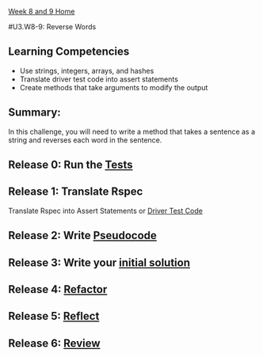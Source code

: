 [Week 8 and 9 Home](../../../)

#U3.W8-9: Reverse Words

## Learning Competencies
- Use strings, integers, arrays, and hashes
- Translate driver test code into assert statements
- Create methods that take arguments to modify the output

## Summary:

In this challenge, you will need to write a method that takes a sentence as a string and reverses each word in the sentence. 

## Release 0: Run the [Tests](rectangle_spec.rb)

## Release 1: Translate Rspec
Translate Rspec into Assert Statements or [Driver Test Code](https://github.com/Devbootcamp/phase_0_handbook/blob/master/coding-references/driver-code.md)

## Release 2: Write [Pseudocode](https://github.com/Devbootcamp/phase_0_handbook/blob/master/coding-references/pseudocode.md)

## Release 3: Write your [initial solution](https://github.com/Devbootcamp/phase_0_handbook/blob/master/coding-references/initial-solution.md)

## Release 4: [Refactor](https://github.com/Devbootcamp/phase_0_handbook/blob/master/coding-references/refactoring.md)

## Release 5: [Reflect](https://github.com/Devbootcamp/phase_0_handbook/blob/master/coding-references/reflection-guidelines.md)

## Release 6: [Review](https://github.com/Devbootcamp/phase_0_handbook/blob/master/coding-references/review.md)
